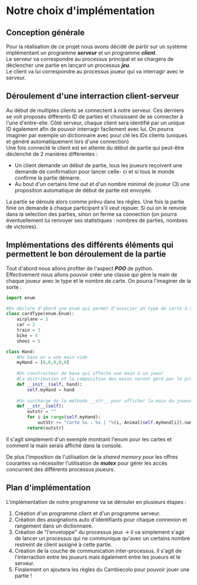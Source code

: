 # Notre choix d'implémentation

## Conception générale 
Pour la réalisation de ce projet nous avons décidé de partir sur un système implémentant un programme *__serveur__* et un programme *__client__*.  <br/>
Le serveur va correspondre au processus principal et se chargera de déclencher une partie en lançant un processus *__jeu__*.  <br/>
Le client va lui correspondre au processus joueur qui va interragir avec le serveur.  <br/>

## Déroulement d'une interraction client-serveur 
Au début de multiples clients se connectent à notre serveur. Ces derniers se voit proposés différents ID de parties et choisissent de se connecter à l'une d'entre-elle. Côté serveur, chaque client sera identifié par un unique ID également afin de pouvoir interragir facilement avec lui.  On pourra imaginer par exemple un dictionnaire avec pour clé les IDs clients (uniques et généré automatiquement lors d'une connection) <br/>
Une fois connecté le client est en attente du début de partie qui peut-être déclenché de 2 manières différentes : 
 - Un client demande un début de partie, tous les joueurs reçoivent une demande de confirmation pour lancer celle- ci et si tous le monde confirme la partie démarre.
 - Au bout d'un certains *time out* et d'un nombre minimal de joueur (3) une proposition automatique de début de partie est envoyée. <br/>

La partie se déroule alors comme prévu dans les règles. Une fois la partie finie on demande à chaque participant s'il veut rejouer. Si oui on le renvoie dans la selection des parties, sinon on ferme sa connection (on pourra éventuellement lui renvoyer ses statistiques : nombres de parties, nombres de victoires).

## Implémentations des différents éléments qui permettent le bon déroulement de la partie
Tout d'abord nous allons profiter de l'aspect *__POO__* de python. <br/>
Effectivement nous allons pouvoir créer une classe qui gère la main de chaque joueur avec le type et le nombre de carte. On pourra l'imaginer de la sorte : 
```python
import enum 

#On déclare d'abord une enum qui permet d'associer un type de carte à un entier 
class cardType(enum.Enum):
    airplane = 1
    car = 2
    train = 3
    bike = 4
    shoes = 5

class Hand:
    #De base on a une main vide
    myHand = [0,0,0,0,0]
    
    #Un constructeur de base qui affecte une main à un joeur
    #La distribution et la composition des mains seront géré par le processus jeu
    def __init__(self, hand):
        self.myHand = hand
    
    #Un surcharge de la méthode __str__ pour afficher la main du joueur
    def __str__(self):
        outstr = ""
        for i in range(self.myHand):
            outStr += "Carte %s : %s | "%(i, Animal(self.myHand[i]).name)
        return(outstr)
```
Il s'agit simplement d'un exemple montrant l'enum pour les cartes et comment la main serais affiché dans la console. <br/>

De plus l'imposition de l'utilisation de la *shared memory* pour les offres courantes va nécessiter l'utilisation de *__mutex__* pour gérer les accès concurrent des différents processus joueurs. 

## Plan d'implémentation 
L'implémentation de notre programme va se dérouler en plusieurs étapes :  <br/>
1. Création d'un programme client et d'un programme serveur.
2. Création des assignations auto d'identifiants pour chaque connexion et rangement dans un dictionnaire.
3. Création de "l'enveloppe" du processus jeux &rarr; il va simplement s'agir de lancer un processus qui ne communique qu'avec un certains nombre restreint de client assigné à cette partie.
4. Création de la couche de communication inter-processus. Il s'agit de l'interraction entre les joueurs mais également entre les joueurs et le serveur.
5. Finalement on ajoutera les règles du Cambiecolo pour pouvoir jouer une partie !
